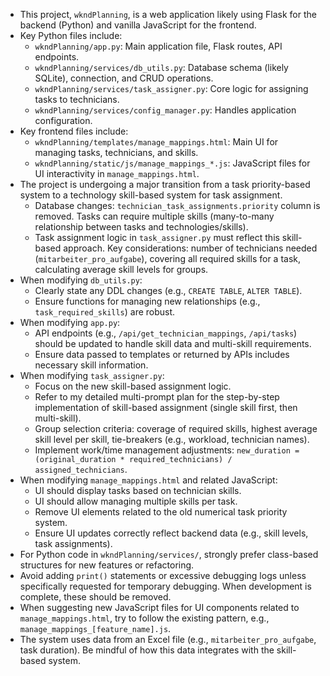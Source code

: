 - This project, `wkndPlanning`, is a web application likely using Flask for the backend (Python) and vanilla JavaScript for the frontend.
- Key Python files include:
    - `wkndPlanning/app.py`: Main application file, Flask routes, API endpoints.
    - `wkndPlanning/services/db_utils.py`: Database schema (likely SQLite), connection, and CRUD operations.
    - `wkndPlanning/services/task_assigner.py`: Core logic for assigning tasks to technicians.
    - `wkndPlanning/services/config_manager.py`: Handles application configuration.
- Key frontend files include:
    - `wkndPlanning/templates/manage_mappings.html`: Main UI for managing tasks, technicians, and skills.
    - `wkndPlanning/static/js/manage_mappings_*.js`: JavaScript files for UI interactivity in `manage_mappings.html`.
- The project is undergoing a major transition from a task priority-based system to a technology skill-based system for task assignment.
    - Database changes: `technician_task_assignments.priority` column is removed. Tasks can require multiple skills (many-to-many relationship between tasks and technologies/skills).
    - Task assignment logic in `task_assigner.py` must reflect this skill-based approach. Key considerations: number of technicians needed (`mitarbeiter_pro_aufgabe`), covering all required skills for a task, calculating average skill levels for groups.
- When modifying `db_utils.py`:
    - Clearly state any DDL changes (e.g., `CREATE TABLE`, `ALTER TABLE`).
    - Ensure functions for managing new relationships (e.g., `task_required_skills`) are robust.
- When modifying `app.py`:
    - API endpoints (e.g., `/api/get_technician_mappings`, `/api/tasks`) should be updated to handle skill data and multi-skill requirements.
    - Ensure data passed to templates or returned by APIs includes necessary skill information.
- When modifying `task_assigner.py`:
    - Focus on the new skill-based assignment logic.
    - Refer to my detailed multi-prompt plan for the step-by-step implementation of skill-based assignment (single skill first, then multi-skill).
    - Group selection criteria: coverage of required skills, highest average skill level per skill, tie-breakers (e.g., workload, technician names).
    - Implement work/time management adjustments: `new_duration = (original_duration * required_technicians) / assigned_technicians`.
- When modifying `manage_mappings.html` and related JavaScript:
    - UI should display tasks based on technician skills.
    - UI should allow managing multiple skills per task.
    - Remove UI elements related to the old numerical task priority system.
    - Ensure UI updates correctly reflect backend data (e.g., skill levels, task assignments).
- For Python code in `wkndPlanning/services/`, strongly prefer class-based structures for new features or refactoring.
- Avoid adding `print()` statements or excessive debugging logs unless specifically requested for temporary debugging. When development is complete, these should be removed.
- When suggesting new JavaScript files for UI components related to `manage_mappings.html`, try to follow the existing pattern, e.g., `manage_mappings_[feature_name].js`.
- The system uses data from an Excel file (e.g., `mitarbeiter_pro_aufgabe`, task duration). Be mindful of how this data integrates with the skill-based system.
